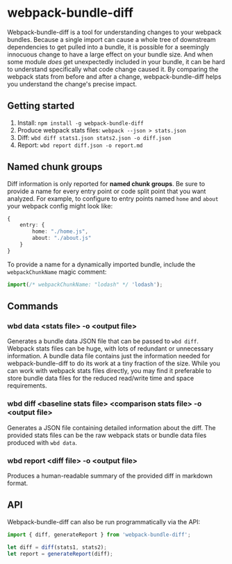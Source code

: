 # webpack-bundle-diff

Webpack-bundle-diff is a tool for understanding changes to your webpack bundles.  Because a single import can cause a whole tree of downstream dependencies to get pulled into a bundle, it is possible for a seemingly innocuous change to have a large effect on your bundle size.  And when some module *does* get unexpectedly included in your bundle, it can be hard to understand specifically what code change caused it.  By comparing the webpack stats from before and after a change, webpack-bundle-diff helps you understand the change's precise impact.

## Getting started

1. Install: `npm install -g webpack-bundle-diff`
2. Produce webpack stats files: `webpack --json > stats.json`
3. Diff: `wbd diff stats1.json stats2.json -o diff.json`
4. Report: `wbd report diff.json -o report.md`

## Named chunk groups

Diff information is only reported for **named chunk groups**.  Be sure to provide a name for every entry point or code split point that you want analyzed.  For example, to configure to entry points named `home` and `about` your webpack config might look like:

```typescript
{
    entry: {
        home: "./home.js",
        about: "./about.js"
    }
}
```

To provide a name for a dynamically imported bundle, include the `webpackChunkName` magic comment:

```typescript
import(/* webpackChunkName: "lodash" */ 'lodash');
```

## Commands

### **wbd data \<stats file\> -o \<output file\>**

Generates a bundle data JSON file that can be passed to `wbd diff`.  Webpack stats files can be huge, with lots of redundant or unnecessary information.  A bundle data file contains just the information needed for webpack-bundle-diff to do its work at a tiny fraction of the size.  While you can work with webpack stats files directly, you may find it preferable to store bundle data files for the reduced read/write time and space requirements.

### **wbd diff \<baseline stats file\> \<comparison stats file\> -o \<output file\>**

Generates a JSON file containing detailed information about the diff.  The provided stats files can be the raw webpack stats or bundle data files produced with `wbd data`.

### **wbd report \<diff file\> -o \<output file\>**

Produces a human-readable summary of the provided diff in markdown format.

## API

Webpack-bundle-diff can also be run programmatically via the API:

```typescript
import { diff, generateReport } from 'webpack-bundle-diff';

let diff = diff(stats1, stats2);
let report = generateReport(diff);
```
